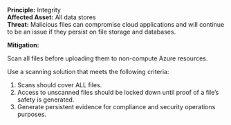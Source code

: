**Principle:** Integrity  
**Affected Asset:** All data stores  
**Threat:** Malicious files can compromise cloud applications and will continue to be an issue if they persist on file storage and databases.

**Mitigation:**

Scan all files before uploading them to non-compute Azure resources.

Use a scanning solution that meets the following criteria:

1. Scans should cover ALL files.
2. Access to unscanned files should be locked down until proof of a file’s safety is generated.
3. Generate persistent evidence for compliance and security operations purposes.
